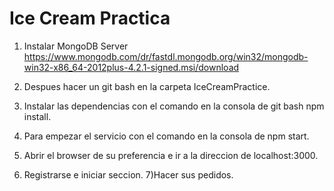 # Ice Cream Practica
1) Instalar MongoDB Server
    https://www.mongodb.com/dr/fastdl.mongodb.org/win32/mongodb-win32-x86_64-2012plus-4.2.1-signed.msi/download

2) Despues hacer un git bash en la carpeta IceCreamPractice.
3) Instalar las dependencias con el comando en la consola de git bash npm install.
4) Para empezar el servicio con el comando en la consola de npm start.
5) Abrir el browser de su preferencia e ir a la direccion de localhost:3000.
6) Registrarse e iniciar seccion.
7)Hacer sus pedidos.
